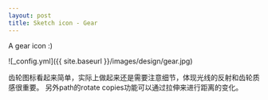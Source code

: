 ```yaml
---
layout: post
title: Sketch icon - Gear
---
```


A gear icon :)

![_config.yml]({{ site.baseurl }}/images/design/gear.jpg)

齿轮图标看起来简单，实际上做起来还是需要注意细节，体现光线的反射和齿轮质感很重要。
另外path的rotate copies功能可以通过拉伸来进行距离的变化。